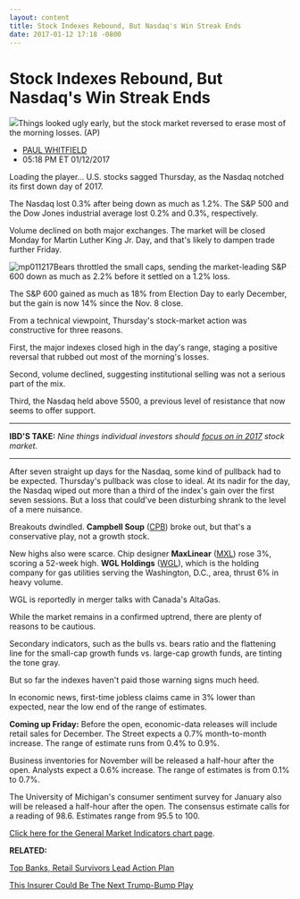 ```yaml
---
layout: content
title: Stock Indexes Rebound, But Nasdaq's Win Streak Ends
date: 2017-01-12 17:18 -0800
---
```



Stock Indexes Rebound, But Nasdaq's Win Streak Ends
====================================================


![](https://www.investors.com/wp-content/uploads/2017/01/BIGPIC-011217-AP.jpg)Things looked ugly early, but the stock market reversed to erase most of the morning losses. (AP)




* [PAUL WHITFIELD](https://www.investors.com/author/whitfieldp/ "Posts by PAUL WHITFIELD")
* 05:18 PM ET 01/12/2017




Loading the player...
U.S. stocks sagged Thursday, as the Nasdaq notched its first down day of 2017.


The Nasdaq lost 0.3% after being down as much as 1.2%. The S&P 500 and the Dow Jones industrial average lost 0.2% and 0.3%, respectively.


Volume declined on both major exchanges. The market will be closed Monday for Martin Luther King Jr. Day, and that's likely to dampen trade further Friday.


![mp011217](https://www.investors.com/wp-content/uploads/2017/01/MP011217-216x300.png)Bears throttled the small caps, sending the market-leading S&P 600 down as much as 2.2% before it settled on a 1.2% loss.


The S&P 600 gained as much as 18% from Election Day to early December, but the gain is now 14% since the Nov. 8 close.


From a technical viewpoint, Thursday's stock-market action was constructive for three reasons.


First, the major indexes closed high in the day's range, staging a positive reversal that rubbed out most of the morning's losses.


Second, volume declined, suggesting institutional selling was not a serious part of the mix.


Third, the Nasdaq held above 5500, a previous level of resistance that now seems to offer support.




---


**IBD'S TAKE:** *Nine things individual investors should [focus on in 2017](https://www.investors.com/market-trend/the-big-picture/nine-ways-stocks-could-thrive-sigh-or-die-in-2017/) stock market.*




---


After seven straight up days for the Nasdaq, some kind of pullback had to be expected. Thursday's pullback was close to ideal. At its nadir for the day, the Nasdaq wiped out more than a third of the index's gain over the first seven sessions. But a loss that could've been disturbing shrank to the level of a mere nuisance.


Breakouts dwindled. **Campbell Soup** ([CPB](https://research.investors.com/quote.aspx?symbol=CPB)) broke out, but that's a conservative play, not a growth stock.


New highs also were scarce. Chip designer **MaxLinear** ([MXL](https://research.investors.com/quote.aspx?symbol=MXL)) rose 3%, scoring a 52-week high. **WGL Holdings** ([WGL](https://research.investors.com/quote.aspx?symbol=WGL)), which is the holding company for gas utilities serving the Washington, D.C., area, thrust 6% in heavy volume.


WGL is reportedly in merger talks with Canada's AltaGas.


While the market remains in a confirmed uptrend, there are plenty of reasons to be cautious.


Secondary indicators, such as the bulls vs. bears ratio and the flattening line for the small-cap growth funds vs. large-cap growth funds, are tinting the tone gray.


But so far the indexes haven't paid those warning signs much heed.


In economic news, first-time jobless claims came in 3% lower than expected, near the low end of the range of estimates.


**Coming up Friday:** Before the open, economic-data releases will include retail sales for December. The Street expects a 0.7% month-to-month increase. The range of estimate runs from 0.4% to 0.9%.


Business inventories for November will be released a half-hour after the open. Analysts expect a 0.6% increase. The range of estimates is from 0.1% to 0.7%.


The University of Michigan's consumer sentiment survey for January also will be released a half-hour after the open. The consensus estimate calls for a reading of 98.6. Estimates range from 95.5 to 100.


[Click here for the General Market Indicators chart page](https://www.investors.com/wp-content/uploads/2017/01/IBD1201152851GMI.pdf).


**RELATED:**


[Top Banks, Retail Survivors Lead Action Plan](https://www.investors.com/research/investing-action-plan/banks-retails-post-apocalypse-survivors-lead-investing-action-plan/)


[This Insurer Could Be The Next Trump-Bump Play](https://www.investors.com/research/ibd-stock-analysis/primerica-builds-base-as-bofa-wells-fargo-jpmorgan-report-q4-earnings/)





